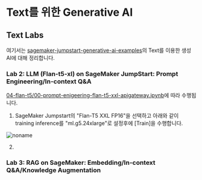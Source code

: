 # Text를 위한 Generative AI

## Text Labs

여기서는 [sagemaker-jumpstart-generative-ai-examples](https://github.com/sunbc0120/sagemaker-jumpstart-generative-ai-examples)의 Text를 이용한 생성 AI에 대해 정리합니다.

### Lab 2: LLM (Flan-t5-xl) on SageMaker JumpStart: Prompt Engineering/In-context Q&A

[04-flan-t5/00-prompt-enigeering-flan-t5-xxl-apigateway.ipynb](https://github.com/sunbc0120/sagemaker-jumpstart-generative-ai-examples/blob/main/04-flan-t5/00-prompt-enigeering-flan-t5-xxl.ipynb)에 따라 수행됩니다.

1) SageMaker Jumpstart의 "Flan-T5 XXL FP16"을 선택하고 아래와 같이 training inference를 "ml.g5.24xlarge"로 설정후에 [Train]을 수행합니다.

![noname](https://github.com/kyopark2014/generative-ai-for-text/assets/52392004/ab98860b-adfd-481a-b89a-60c3754b4125)

2) 

### Lab 3: RAG on SageMaker: Embedding/In-context Q&A/Knowledge Augmentation
